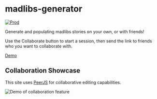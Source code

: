 # madlibs-generator

[![Prod](https://github.com/2ajoyce/madlibs-generator/actions/workflows/firebase-hosting-merge.yml/badge.svg)](https://madlibs.2ajoyce.com)

Generate and populating madlibs stories on your own, or with friends!

Use the Collaborate button to start a session, then send the link to friends who you want to collaborate with.

[Demo](https://madlibs.2ajoyce.com)

## Collaboration Showcase

This site uses [PeerJS](https://peerjs.com/) for collaborative editing capabilities.

![Demo of collaboration feature](/demos/2023-12-22.gif)
